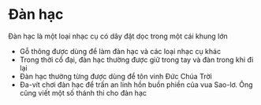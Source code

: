 # Đàn hạc

Đàn hạc là một loại nhạc cụ có dây đặt dọc trong một cái khung lớn
- Gỗ thông được dùng để làm đàn hạc và các loại nhạc cụ khác
- Trong thời cổ đại, đàn hạc thường được giữ trong tay và đàn trong khi đi lại
- Đàn hạc thường từng được dùng để tôn vinh Đức Chúa Trời
- Đa-vít chơi đàn hạc để trấn an linh hồn buồn phiền của vua Sao-lơ.  Ông cũng viết một số thánh thi cho đàn hạc

